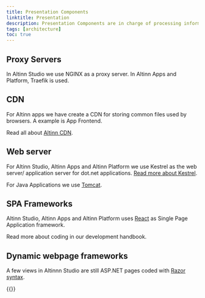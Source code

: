 ```yaml
---
title: Presentation Components
linktitle: Presentation
description: Presentation Components are in charge of processing information and making it accessible to users. 
tags: [architecture]
toc: true
---
```



## Proxy Servers
In Altinn Studio we use NGINX as a proxy server. In Altinn Apps and Platform, Traefik is used.

## CDN
For Altinn apps we have create a CDN for storing common files used by browsers. A example is App Frontend. 

Read all about [Altinn CDN](altinn-cdn).

## Web server
For Altinn Studio, Altinn Apps and Altinn Platform we use Kestrel as the web server/ application server for dot.net applications. 
[Read more about Kestrel](https://docs.microsoft.com/en-us/aspnet/core/fundamentals/servers/).

For Java Applications we use [Tomcat](http://tomcat.apache.org/).

## SPA Frameworks

Altinn Studio, Altinn Apps and Altinn Platform uses [React](https://reactjs.org/) as Single Page Application framework. 

Read more about coding in our development handbook. 

## Dynamic webpage frameworks
A few views in Altinnn Studio are still ASP.NET pages coded with
[Razor syntax](https://docs.microsoft.com/en-us/aspnet/web-pages/overview/getting-started/introducing-razor-syntax-c).

{{<children />}}
